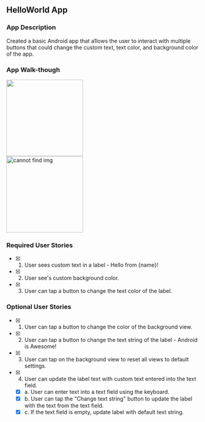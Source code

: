 ## HelloWorld App

### App Description
Created a basic Android app that a1lows the user to interact with multiple buttons that could change the custom text, text color, and background color of the app.

### App Walk-though 

<img src="http://g.recordit.co/fYiouWBoCe.gif" width=200><br>
<img src ="http://g.recordit.co/AhEB0rv2GJ.gif" width=200 alt='cannot find img'>
### Required User Stories
- [x] 1. User sees custom text in a label - Hello from {name}!
- [x] 2. User see's custom background color.
- [x] 3. User can tap a button to change the text color of the label.

### Optional User Stories
- [x] 1. User can tap a button to change the color of the background view.  
- [x] 2. User can tap a button to change the text string of the label - Android is Awesome!  
- [x] 3. User can tap on the background view to reset all views to default settings.  
- [x] 4. User can update the label text with custom text entered into the text field.  
   - [x] a. User can enter text into a text field using the keyboard.  
   - [x] b. User can tap the "Change text string" button to update the label with the text from the text field.  
   - [x] c. If the text field is empty, update label with default text string.
